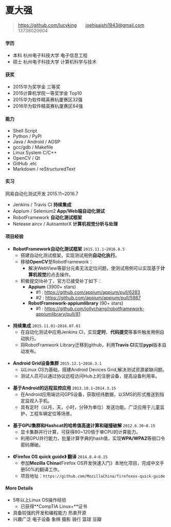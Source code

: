# 夏大强 #
>https://github.com/lucyking &nbsp;&nbsp;&nbsp;&nbsp;&nbsp;  joehisaishi1943@gmail.com &nbsp;&nbsp;&nbsp;&nbsp;&nbsp;  13738020604 

  
#### 学历 ####
- 本科 杭州电子科技大学 电子信息工程 
- 硕士 杭州电子科技大学 计算机科学与技术

#### 获奖 ####
- 2015华为奖学金 三等奖
- 2015计算机学院一等奖学金 Top10 
- 2015华为软件精英赛杭厦赛区32强
- 2016华为软件精英赛杭厦赛区64强

#### 能力 #####
- Shell Script
- Python / PyPI
- Java / Android / AOSP
- gcc/gdb / Makefile
- Linux System C/C++
- OpenCV / Qt
- GitHub .etc 
- Markdown / reStructuredText  

#### 实习 ####
网易自动化测试开发 2015.11~2016.7

- Jenkins / Travis CI  **持续集成**
- Appium / Selenium2   **App/Web端自动化测试**
- RobotFramework **自动化测试框架**
- Netease aircv / AutoamtorX **计算机视觉分析与处理**

#### 项目经验
- **RobotFramework自动化测试框架** ```2015.11.1~2016.8.5```  
	- 搭建自动化测试框架，实现测试用例**自动化执行**。
	- 移植**OpenCV**至RobotFramework：
		- 解决WebView等部分元素无法定位问题，使测试用例可以实现基于**计算机视觉**的点击操作。	
	- 积极提交lib补丁，官方已接受补丁如下：
		- **Appium** (3900+ stars)
		    - #1 : https://github.com/appium/appium/pull/6283
		    - #2 : https://github.com/appium/appium/pull/5987
		- **RobotFramework-appiumlibrary** (90+ stars)
		    - #1 : https://github.com/jollychang/robotframework-appiumlibrary/pull/81  <br><br>
- **持续集成**  ```2015.11.01~2016.07.01```
	- 在自动化测试中应用Jenkins CI，实现**定时**、**代码提交**等事件触发用例自动执行。
	- 将RobotFramwork Library迁移到github，利用**Travis CI**实现**pypi**版本自动发布。	<br><br>
- **Android Grid设备集群**  ```2015.12.1~2016.3.1```   
	- 以Linux OS为基础，搭建Android Devices Grid,解决测试资源紧缺问题。
	- 测试人员可以通过协议远程访问Hub上的注册设备，提高设备利用率。<br><br>
- **基于Android的远程监控应用**  ```2013.10.1~2014.3.15```
	- 在Android应用端访问GPS设备，获取经纬数据，以SMS的形式推送到指定监视人手机。
	- 具有定时（以月，天，小时，分钟为单位）发送功能。广泛应用于儿童监护，工程车辆定位等场景。<br><br> 
- **基于GPU集群和Hashcat的哈希值高速计算和碰撞破解**  ```2012.6.30~8.15```
	- 显卡集群并行计算，可获得80~120倍于单CPU的计算能力。
	- 利用GPU并行能力，批量计算字典的hash值，实现**WPA/WPA2**等弱口令密码爆破。 <br><br>
- **《Firefox OS quick guide》 翻译** ```2014.8.4~8.15```
	- 参加**Mozilla China**《Firefox OS开发快速入门》本地化项目，完成中文手册50%的翻译工作。
	- 项目地址：```https://github.com/MozillaChina/firefoxos-quick-guide``` 

#### More Details ####
- 5年以上Linux OS操作经验
    - 已获得**CompTIA Linux+**证书 
- 具备较强的开发和编程能力 热衷开源 
- 兴趣广泛 电子设备 象棋 摄影 骑行 篮球 豆瓣
